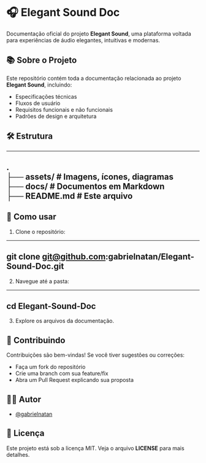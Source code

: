# 🎧 Elegant Sound Doc

Documentação oficial do projeto **Elegant Sound**, uma plataforma voltada para experiências de áudio elegantes, intuitivas e modernas.

## 📚 Sobre o Projeto

Este repositório contém toda a documentação relacionada ao projeto **Elegant Sound**, incluindo:

- Especificações técnicas  
- Fluxos de usuário  
- Requisitos funcionais e não funcionais  
- Padrões de design e arquitetura  

## 🛠 Estrutura

---
.  
├── assets/               # Imagens, ícones, diagramas  
├── docs/                 # Documentos em Markdown  
├── README.md             # Este arquivo  
---

## 🚀 Como usar

1. Clone o repositório:

---
git clone git@github.com:gabrielnatan/Elegant-Sound-Doc.git
---

2. Navegue até a pasta:

---
cd Elegant-Sound-Doc
---

3. Explore os arquivos da documentação.

## 🧠 Contribuindo

Contribuições são bem-vindas! Se você tiver sugestões ou correções:

- Faça um fork do repositório  
- Crie uma branch com sua feature/fix  
- Abra um Pull Request explicando sua proposta  

## 👨‍💻 Autor

- [@gabrielnatan](https://github.com/gabrielnatan)

## 📄 Licença

Este projeto está sob a licença MIT. Veja o arquivo **LICENSE** para mais detalhes.
